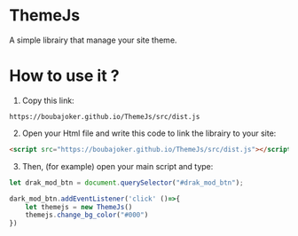# ThemeJs

A simple librairy that manage your site theme.

# How to use it ?

1. Copy this link:

```
https://boubajoker.github.io/ThemeJs/src/dist.js
```

2. Open your Html file and write this code to link the librairy to your site:

```html
<script src="https://boubajoker.github.io/ThemeJs/src/dist.js"></script>
```

3. Then, (for example) open your main script and type:

```js
let drak_mod_btn = document.querySelector("#drak_mod_btn");

dark_mod_btn.addEventListener('click' ()=>{
    let themejs = new ThemeJs()
    themejs.change_bg_color("#000")
})
```
